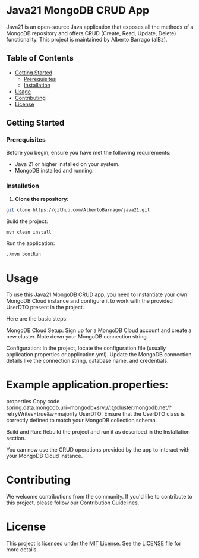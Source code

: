 # Java21 MongoDB CRUD App

Java21 is an open-source Java application that exposes all the methods of a MongoDB repository and offers CRUD (Create,
Read, Update, Delete) functionality. This project is maintained by Alberto Barrago (alBz).

## Table of Contents

- [Getting Started](#getting-started)
    - [Prerequisites](#prerequisites)
    - [Installation](#installation)
- [Usage](#usage)
- [Contributing](#contributing)
- [License](#license)

## Getting Started

### Prerequisites

Before you begin, ensure you have met the following requirements:

- Java 21 or higher installed on your system.
- MongoDB installed and running.

### Installation

1. **Clone the repository:**

```sh
git clone https://github.com/AlbertoBarrago/java21.git
```

Build the project:

```sh 
mvn clean install
```

Run the application:

```sh
./mvn bootRun
```

# Usage
To use this Java21 MongoDB CRUD app, you need to instantiate your own MongoDB Cloud instance and configure it to work with the provided UserDTO present in the project.

Here are the basic steps:

MongoDB Cloud Setup: Sign up for a MongoDB Cloud account and create a new cluster. Note down your MongoDB connection string.

Configuration: In the project, locate the configuration file (usually application.properties or application.yml). Update the MongoDB connection details like the connection string, database name, and credentials.

# Example application.properties:

properties
Copy code
spring.data.mongodb.uri=mongodb+srv://<username>:<password>@cluster.mongodb.net/<database>?retryWrites=true&w=majority
UserDTO: Ensure that the UserDTO class is correctly defined to match your MongoDB collection schema.

Build and Run: Rebuild the project and run it as described in the Installation section.

You can now use the CRUD operations provided by the app to interact with your MongoDB Cloud instance.

# Contributing
We welcome contributions from the community. If you'd like to contribute to this project, please follow our Contribution Guidelines.

# License
This project is licensed under the [MIT License](LICENSE). See the [LICENSE](LICENSE) file for more details.







